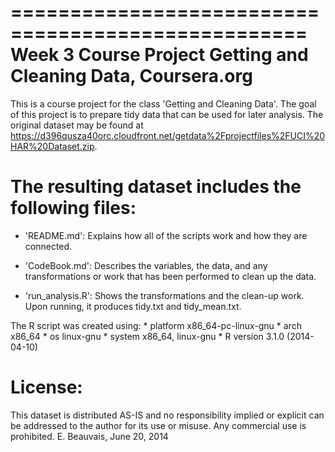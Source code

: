 ===================================================
Week 3 Course Project
Getting and Cleaning Data, Coursera.org
===================================================

This is a course project for the class 'Getting and Cleaning Data'.  The goal of this project is to prepare tidy data that can be used for later analysis.   The original dataset may be found at https://d396qusza40orc.cloudfront.net/getdata%2Fprojectfiles%2FUCI%20HAR%20Dataset.zip.


The resulting dataset includes the following files:
=========================================

- 'README.md': Explains how all of the scripts work and how they are connected.

- 'CodeBook.md': Describes the variables, the data, and any transformations or work that has been performed to clean up the data.

- 'run_analysis.R': Shows the transformations and the clean-up work. Upon running, it produces tidy.txt and tidy_mean.txt.



The R script was created using:
	* platform       x86_64-pc-linux-gnu
	* arch           x86_64 
	* os             linux-gnu
	* system         x86_64, linux-gnu
	* R version      3.1.0 (2014-04-10)

License:
========
This dataset is distributed AS-IS and no responsibility implied or explicit can be addressed to the author for its use or misuse. Any commercial use is prohibited.
E. Beauvais, June 20, 2014 
